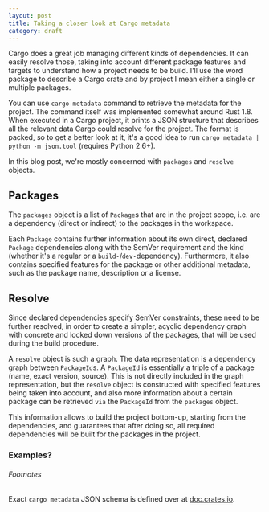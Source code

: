 ```yaml
---
layout: post
title: Taking a closer look at Cargo metadata
category: draft
---
```

Cargo does a great job managing different kinds of dependencies. It can easily
resolve those, taking into account different package features and targets to
understand how a project needs to be build. I'll use the word package to describe
a Cargo crate and by project I mean either a single or multiple packages.

You can use `cargo metadata` command to retrieve the metadata for the project.
The command itself was implemented somewhat around Rust 1.8. When executed in a
Cargo project, it prints a JSON structure that describes all the relevant data
Cargo could resolve for the project. The format is packed, so to get a better
look at it, it's a good idea to run `cargo metadata | python -m json.tool`
(requires Python 2.6+).

In this blog post, we're mostly concerned with `packages` and `resolve` objects.

## Packages
The `packages` object is a list of `Package`s that are in the project scope, i.e.
are a dependency (direct or indirect) to the packages in the workspace.

Each `Package` contains further information about its own direct, declared
`Package` dependencies along with the SemVer requirement and the kind (whether
it's a regular or a `build-`/`dev-`dependency). Furthermore, it also contains
specified features for the package or other additional metadata, such as the
package name, description or a license.

## Resolve
Since declared dependencies specify SemVer constraints, these need to be further
resolved, in order to create a simpler, acyclic dependency graph with concrete
and locked down versions of the packages, that will be used during the build
procedure.

A `resolve` object is such a graph. The data representation is a
dependency graph between `PackageId`s. A `PackageId` is essentially a triple of
a package (name, exact version, source). This is not directly included in the
graph representation, but the `resolve` object is constructed with specified
features being taken into account, and also more information about a certain
package can be retrieved `via` the `PackageId` from the `packages` object.

This information allows to build the project bottom-up, starting from the dependencies, and guarantees that after doing so, all required dependencies will be
built for the packages in the project.

### Examples?


###### Footnotes
Exact `cargo metadata` JSON schema is defined over at [doc.crates.io](http://doc.crates.io/external-tools.html#information-about-project-structure).

